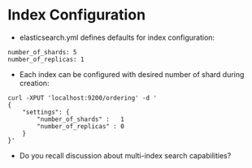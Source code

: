 # Index Configuration #

* elasticsearch.yml defines defaults for index configuration:
```
number_of_shards: 5
number_of_replicas: 1
```
* Each index can be configured with desired number of shard during creation:
```
curl -XPUT 'localhost:9200/ordering' -d '
{
	"settings": {
		"number_of_shards" :   1
		"number_of_replicas" : 0
	}
}'
```
* Do you recall discussion about multi-index search capabilities?